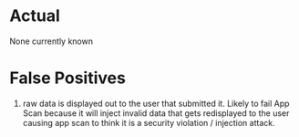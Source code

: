 # Actual

None currently known

# False Positives

1.  raw data is displayed out to the user that submitted it. Likely to fail App Scan because it will inject invalid data that gets redisplayed to the user causing app scan to think it is a security violation / injection attack. 
